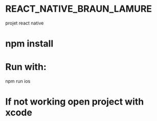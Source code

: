 # REACT_NATIVE_BRAUN_LAMURE
projet react native

# npm install

# Run with:
npm run ios

# If not working open project with xcode
